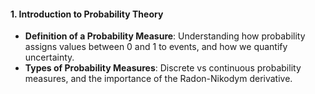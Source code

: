 #### **1. Introduction to Probability Theory**

* **Definition of a Probability Measure**: Understanding how probability assigns values between 0 and 1 to events, and how we quantify uncertainty.
* **Types of Probability Measures**: Discrete vs continuous probability measures, and the importance of the Radon-Nikodym derivative.

